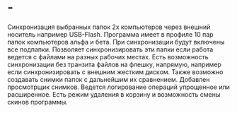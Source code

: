 # -
Синхронизация выбранных папок 2х компьютеров через внешний носитель например USB-Flash.
Программа имеет в профиле 10 пар папок компьютеров альфа и бета. При синхронизации будут включены все подпапки. Позволяет синхронизировать эти папки если работа ведется с файлами на разных рабочих местах. Есть возможность синхронизации без транзита файлов на флешку, напрямую, например если синхронизировать с внешним жестким диском. Также возможно создавать снимки папок с дальнейшим их сравнением. Добавлен просмотрщик снимков. Ведется логирование операций упрощенное или расширенное. Есть режим удаления в корзину и возможность смены скинов программы.
